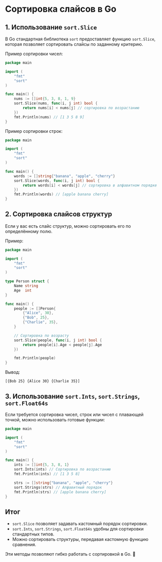 # Сортировка слайсов в Go

## 1. Использование `sort.Slice`
В Go стандартная библиотека `sort` предоставляет функцию `sort.Slice`, которая позволяет сортировать слайсы по заданному критерию.

Пример сортировки чисел:
```go
package main

import (
    "fmt"
    "sort"
)

func main() {
    nums := []int{5, 3, 8, 1, 9}
    sort.Slice(nums, func(i, j int) bool {
        return nums[i] < nums[j] // сортировка по возрастанию
    })
    fmt.Println(nums) // [1 3 5 8 9]
}
```

Пример сортировки строк:
```go
package main

import (
    "fmt"
    "sort"
)

func main() {
    words := []string{"banana", "apple", "cherry"}
    sort.Slice(words, func(i, j int) bool {
        return words[i] < words[j] // сортировка в алфавитном порядке
    })
    fmt.Println(words) // [apple banana cherry]
}
```

## 2. Сортировка слайсов структур
Если у вас есть слайс структур, можно сортировать его по определённому полю.

Пример:
```go
package main

import (
    "fmt"
    "sort"
)

type Person struct {
    Name string
    Age  int
}

func main() {
    people := []Person{
        {"Alice", 30},
        {"Bob", 25},
        {"Charlie", 35},
    }

    // Сортировка по возрасту
    sort.Slice(people, func(i, j int) bool {
        return people[i].Age < people[j].Age
    })

    fmt.Println(people)
}
```
Вывод:
```
[{Bob 25} {Alice 30} {Charlie 35}]
```

## 3. Использование `sort.Ints`, `sort.Strings`, `sort.Float64s`
Если требуется сортировка чисел, строк или чисел с плавающей точкой, можно использовать готовые функции:

```go
package main

import (
    "fmt"
    "sort"
)

func main() {
    ints := []int{5, 3, 8, 1}
    sort.Ints(ints) // Сортировка по возрастанию
    fmt.Println(ints) // [1 3 5 8]

    strs := []string{"banana", "apple", "cherry"}
    sort.Strings(strs) // Алфавитный порядок
    fmt.Println(strs) // [apple banana cherry]
}
```

## Итог
- `sort.Slice` позволяет задавать кастомный порядок сортировки.
- `sort.Ints`, `sort.Strings`, `sort.Float64s` удобны для сортировки стандартных типов.
- Можно сортировать структуры, передавая кастомную функцию сравнения.

Эти методы позволяют гибко работать с сортировкой в Go. 🚀